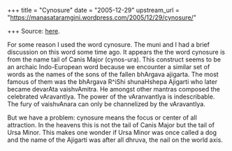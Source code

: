 +++
title = "Cynosure"
date = "2005-12-29"
upstream_url = "https://manasataramgini.wordpress.com/2005/12/29/cynosure/"

+++
Source: [here](https://manasataramgini.wordpress.com/2005/12/29/cynosure/).

For some reason I used the word cynosure. The muni and I had a brief discussion on this word some time ago. It appears the the word cynosure is from the name tail of Canis Major (cynos-ura). This construct seems to be an archaic Indo-European word because we encounter a similar set of words as the names of the sons of the fallen bhArgava ajigarta. The most famous of them was the bhArgava R^iShi shunaHshepa Ajigarti who later became devarAta vaishvAmitra. He amongst other mantras composed the celebrated vAravantIya. The power of the vAranvantIya is indescribable. The fury of vaishvAnara can only be channelized by the vAravantIya.

But we have a problem: cynosure means the focus or center of all attraction. In the heavens this is not the tail of Canis Major but the tail of Ursa Minor. This makes one wonder if Ursa Minor was once called a dog and the name of the Ajigarti was after all dhruva, the nail on the world axis.

